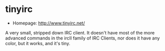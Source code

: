 # tinyirc

* Homepage: http://www.tinyirc.net/

A very small, stripped down IRC client. It doesn't have most of the more
 advanced commands in the ircII family of IRC Clients, nor does it have any
 color, but it works, and it's tiny.
